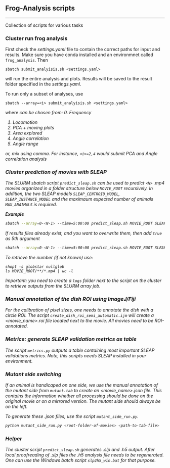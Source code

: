 ## Frog-Analysis scripts
---

Collection of scripts for various tasks

### Cluster run frog analysis
First check the *settings.yaml* file to contain the correct paths for input and results. Make sure you have conda installed and an environmnet called `frog_analysis`. Then

```bahs
sbatch submit_analyisis.sh <settings.yaml>
```

will run the entire analysis and plots. Results will be saved to the result folder specified in the *settings.yaml*.

To run only a subset of analyses, use

```bahs
sbatch --array=<i> submit_analyisis.sh <settings.yaml>
```

where <i> can be chosen from:
0. Frequency
1. Locomotion
2. PCA + moving plots 
3. Area explored
4. Angle correlation 
5. Angle range

or, mix using *comma*. For instance, `<i>=2,4` would submit PCA and Angle correlation analysis

### Cluster prediction of movies with SLEAP
The SLURM sbatch script `predict_sleap.sh` can be used to predict `<N>` .mp4 movies organized in a folder structure below `MOVIE_ROOT` recursively. In addition, the two SLEAP models `SLEAP_CENTROID_MODEL`, `SLEAP_INSTANCE_MODEL` and the maximaum expected number of animals `MAX_ANAIMALS` is required.

**Example**
```bash
sbatch --array=0-<N-1> --time=5:00:00 predict_sleap.sh MOVIE_ROOT SLEAP_CENTROID_MODEL SLEAP_INSTANCE_MODEL MAX_ANAIMALS
```

If results files already exist, and you want to overwrite them, then add `true` as 5th argument

```bash
sbatch --array=0-<N-1> --time=5:00:00 predict_sleap.sh MOVIE_ROOT SLEAP_CENTROID_MODEL SLEAP_INSTANCE_MODEL MAX_ANAIMALS true
```

To retrieve the number <N> (if not known) use:

```
shopt -s globstar nullglob
ls MOVIE_ROOT/**/*.mp4 | wc -l
```

Important: you need to create a `logs` folder next to the script on the cluster to retrieve outputs from the SLURM array job.

### Manual annotation of the dish ROI using ImageJ/Fiji
For the calibration of pixel sizes, one needs to annotate the dish with a circle ROI. The script `create_dish_roi_semi_automatic.ijm` will create a <movie_name>.roi file located next to the movie. All movies need to be ROI-annotated.

### Metrics: generate SLEAP validation metrics as table
The script `metrics.py` outputs a table containing most important SLEAP validations metrics. Note, this scripts needs SLEAP installed in your environment.

### Mutant side switching
If an animal is handicaped on one side, we use the manual annotation of the mutant side from `mutant.tab` to create an <movie_name>.json file. This contains the information whether all processing should be done on the original movie or on a mirrored version. The mutant side should always be on the left. 

To generate these .json files, use the script `mutant_side_run.py`.

```bash
python mutant_side_run.py <root-folder-of-movies> <path-to-tab-file>
```

### Helper
The cluster script `predict_sleap.sh` generates .slp and .h5 output. After local proofreading of .slp files the .h5 analysis file needs to be regenerated. One can use the Windows batch script `slp2h5_win.bat` for that purpose.